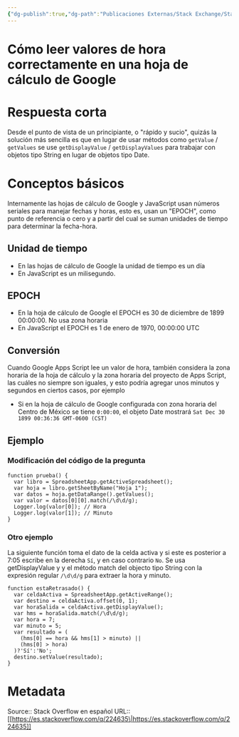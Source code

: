 ```yaml
---
{"dg-publish":true,"dg-path":"Publicaciones Externas/Stack Exchange/Stack Overflow en español/es.stackoverflow.com-224635.md","permalink":"/publicaciones-externas/stack-exchange/stack-overflow-en-espanol/es-stackoverflow-com-224635/","title":"Cómo leer valores de hora correctamente en una hoja de cálculo de Google","hide":true,"noteIcon":"\"0\"","created":"2024-04-03T12:49:10.506-06:00","updated":"2024-04-05T16:43:54.557-06:00"}
---
```


# Cómo leer valores de hora correctamente en una hoja de cálculo de Google

# Respuesta corta

Desde el punto de vista de un principiante, o "rápido y sucio", quizás la solución más sencilla es que en lugar de usar métodos como `getValue` / `getValues` se use `getDisplayValue` / `getDisplayValues` para trabajar con objetos tipo String en lugar de objetos tipo Date.

# Conceptos básicos

Internamente las hojas de cálculo de Google y JavaScript usan números seriales para manejar fechas y horas, esto es, usan un "EPOCH", como punto de referencia o cero y a partir del cual se suman unidades de tiempo para determinar la fecha-hora. 

## Unidad de tiempo

- En las hojas de cálculo de Google la unidad de tiempo es un día 
- En JavaScript es un milisegundo.

## EPOCH
- En la hoja de cálculo de Google el EPOCH es 30 de diciembre de 1899 00:00:00. No usa zona horaria
- En JavaScript el EPOCH es 1 de enero de 1970, 00:00:00 UTC

## Conversión
Cuando Google Apps Script lee un valor de hora, también considera la zona horaria de la hoja de cálculo y la zona horaria del proyecto de Apps Script, las cuáles no siempre son iguales, y esto podría agregar unos minutos y segundos en ciertos casos, por ejemplo

- Si en la hoja de cálculo de Google configurada con zona horaria del Centro de México se tiene `0:00:00`, el objeto Date mostrará `Sat Dec 30 1899 00:36:36 GMT-0600 (CST)`

## Ejemplo
### Modificación del código de la pregunta

    function prueba() {
      var libro = SpreadsheetApp.getActiveSpreadsheet();
      var hoja = libro.getSheetByName("Hoja 1");
      var datos = hoja.getDataRange().getValues();
      var valor = datos[0][0].match(/\d\d/g);
      Logger.log(valor[0]); // Hora
      Logger.log(valor[1]); // Minuto
    }

### Otro ejemplo

La siguiente función toma el dato de la celda activa y si este es posterior a 7:05 escribe en la derecha `Sí`, y en caso contrario `No`. Se usa getDisplayValue y y el método match del objecto tipo String con la expresión regular `/\d\d/g`  para extraer la hora y minuto.

    function estaRetrasado() {
      var celdaActiva = SpreadsheetApp.getActiveRange();
      var destino = celdaActiva.offset(0, 1); 
      var horaSalida = celdaActiva.getDisplayValue();
      var hms = horaSalida.match(/\d\d/g); 
      var hora = 7;
      var minuto = 5;
      var resultado = (
        (hms[0] == hora && hms[1] > minuto) ||
        (hms[0] > hora)
      )?'Sí':'No';
      destino.setValue(resultado);
    }



# Metadata
Source:: Stack Overflow en español
URL:: [[https://es.stackoverflow.com/q/224635\|https://es.stackoverflow.com/q/224635]]

